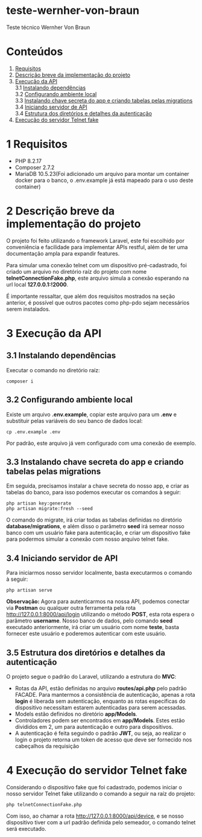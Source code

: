 # teste-wernher-von-braun

Teste técnico Wernher Von Braun

# Conteúdos

1. [Requisitos](#Requisitos)<br>
2. [Descrição breve da implementação do projeto](#Descrição-breve-da-implementação-do-projeto)<br>
3. [Execução da API](#Execução-da-API)<br>
   3.1 [Instalando dependências](##Instalando-dependências)<br>
   3.2 [Configurando ambiente local](##Configurando-ambiente-local)<br>
   3.3 [Instalando chave secreta do app e criando tabelas pelas migrations](##Instalando-chave-secreta-do-app-e-criando-tabelas-pelas-migrations)<br>
   3.4 [Iniciando servidor de API](##Iniciando-servidor-de-API)<br>
   3.4 [Estrutura dos diretórios e detalhes da autenticação](##Estrutura-dos-diretórios-e-detalhes-da-autenticação)<br>
4. [Execução do servidor Telnet fake](#Execução-do-servidor-Telnet-fake)<br>

# 1 Requisitos

-   PHP 8.2.17
-   Composer 2.7.2
-   MariaDB 10.5.23(Foi adicionado um arquivo para montar um container docker para o banco, o .env.example já está mapeado para o uso deste container)

# 2 Descrição breve da implementação do projeto

O projeto foi feito utilizando o framework Laravel, este foi escolhido por conveniência e facilidade para implementar APIs restful, além de ter uma documentação ampla para expandir features.

Para simular uma conexão telnet com um dispositivo pré-cadastrado, foi criado um arquivo no diretório raíz do projeto com nome **telnetConnectionFake.php**, este arquivo simula a conexão esperando na url local **127.0.0.1:!2000**.

É importante ressaltar, que além dos requisitos mostrados na seção anterior, é possível que outros pacotes como php-pdo sejam necessários serem instalados.

# 3 Execução da API

## 3.1 Instalando dependências

Executar o comando no diretório raíz:

```console
composer i
```

## 3.2 Configurando ambiente local

Existe um arquivo **.env.example**, copiar este arquivo para um **.env** e substituir pelas variáveis do seu banco de dados local:

```console
cp .env.example .env
```

Por padrão, este arquivo já vem configurado com uma conexão de exemplo.

## 3.3 Instalando chave secreta do app e criando tabelas pelas migrations

Em seguida, precisamos instalar a chave secreta do nosso app, e criar as tabelas do banco, para isso podemos executar os comandos à seguir:

```console
php artisan key:generate
php artisan migrate:fresh --seed
```

O comando do migrate, irá criar todas as tabelas definidas no diretório **database/migrations**, e além disso o parâmetro **seed** irá semear nosso banco com um usuário fake para autenticação, e criar um dispositivo fake para podermos simular a conexão com nosso arquivo telnet fake.

## 3.4 Iniciando servidor de API

Para iniciarmos nosso servidor localmente, basta executarmos o comando à seguir:

```console
php artisan serve
```

**Observação:** Agora para autenticarmos na nossa API, podemos conectar via **Postman** ou qualquer outra ferramenta pela rota http://127.0.0.1:8000/api/login utilizando o método **POST**, esta rota espera o parâmetro **username**. Nosso banco de dados, pelo comando **seed** executado anteriormente, irá criar um usuário com nome **teste**, basta fornecer este usuário e poderemos autenticar com este usuário.

## 3.5 Estrutura dos diretórios e detalhes da autenticação

O projeto segue o padrão do Laravel, utilizando a estrutura do **MVC**:

-   Rotas da API, estão definidas no arquivo **routes/api.php** pelo padrão FACADE. Para mantermos a consistência de autenticação, apenas a rota **login** é liberada sem autenticação, enquanto as rotas específicas do dispositivo necessitam estarem autenticadas para serem acessadas.
-   Models estão definidos no diretório **app/Models**.
-   Controladores podem ser encontrados em **app/Models**. Estes estão divididos em 2, um para autenticação e outro para dispositivos.
-   A autenticação é feita seguindo o padrão **JWT**, ou seja, ao realizar o login o projeto retorna um token de acesso que deve ser fornecido nos cabeçalhos da requisição

# 4 Execução do servidor Telnet fake

Considerando o dispositivo fake que foi cadastrado, podemos iniciar o nosso servidor Telnet fake utilizando o comando a seguir na raíz do projeto:

```console
php telnetConnectionFake.php
```

Com isso, ao chamar a rota http://127.0.0.1:8000/api/device, e se nosso dispositivo tiver com a url padrão definida pelo semeador, o comando telnet será executado.

<!-- # 4 Usando o Docker para montar o banco

No diretório principal deste projeto, foi disponibilizado um arquivo **yml**, este yml está configurado para criar um container docker do MariaDB 10.5, o arquivo **.env.example** já está mapeado para conectar neste banco. Para executar o container basta executar o seguinte comando se estiver com docker instalado em sua máquina local:

```console
sudo docker-compose up -d -->

```

```
